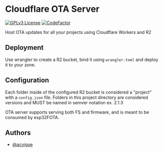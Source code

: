 # Cloudflare OTA Server

[![GPLv3 License](https://img.shields.io/badge/License-GPL%20v3-yellow.svg)](https://opensource.org/licenses/)
[![CodeFactor](https://www.codefactor.io/repository/github/acvigue/cloudflareotaserver/badge)](https://www.codefactor.io/repository/github/acvigue/cloudflareotaserver)

Host OTA updates for all your projects using Cloudflare Workers and R2

## Deployment

Use wrangler to create a R2 bucket, bind it using `wrangler.toml` and deploy it to your zone.

## Configuration

Each folder inside of the configured R2 bucket is considered a "project" with a `config.json` file. Folders in this project directory are considered versions and MUST be named in semver notation ex. 2.1.3

OTA server supports serving both FS and firmware, and is meant to be consumed by esp32FOTA. 

## Authors

- [@acvigue](https://www.github.com/acvigue)

